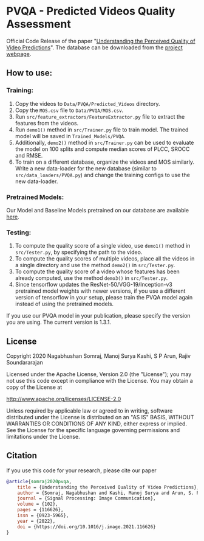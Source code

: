 # PVQA - Predicted Videos Quality Assessment
Official Code Release of the paper "[Understanding the Perceived Quality of Video Predictions](https://arxiv.org/abs/2005.00356)".
The database can be downloaded from the [project webpage](https://nagabhushansn95.github.io/publications/2020/pvqa.html).

## How to use:
### Training:
1. Copy the videos to `Data/PVQA/Predicted_Videos` directory.
2. Copy the `MOS.csv` file to `Data/PVQA/MOS.csv`.
3. Run `src/feature_extractors/FeatureExtractor.py` file to extract the features from the videos.
4. Run `demo1()` method in `src/Trainer.py` file to train model. The trained model will be saved in `Trained_Models/PVQA`.
5. Additionally, `demo2()` method in `src/Trainer.py` can be used to evaluate the model on 100 splits and compute median scores of PLCC, SROCC and RMSE.
6. To train on a different database, organize the videos and MOS similarly. Write a new data-loader for the new database (similar to `src/data_loaders/PVQA.py`) and change the training configs to use the new data-loader.

### Pretrained Models:
Our Model and Baseline Models pretrained on our database are available [here](https://indianinstituteofscience-my.sharepoint.com/:f:/g/personal/nagabhushans_iisc_ac_in/Emlsu0iYKPZFnSi5SCjl_5EBrXTA4sANTYISdxQ3LPfOxA?e=AGA661).

### Testing:
1. To compute the quality score of a single video, use `demo1()` method in `src/Tester.py`, by specifying the path to the video.
2. To compute the quality scores of multiple videos, place all the videos in a single directory and use the method `demo2()` in `src/Tester.py`.
3. To compute the quality score of a video whose features has been already computed, use the method `demo3()` in `src/Tester.py`.
4. Since tensorflow updates the ResNet-50/VGG-19/Inception-v3 pretrained model weights with newer versions, if you use a different version of tensorflow in your setup, please train the PVQA model again instead of using the pretrained models.

If you use our PVQA model in your publication, please specify the version you are using. The current version is 1.3.1.

## License
Copyright 2020 Nagabhushan Somraj, Manoj Surya Kashi, S P Arun, Rajiv Soundararajan

Licensed under the Apache License, Version 2.0 (the "License");
you may not use this code except in compliance with the License.
You may obtain a copy of the License at

   http://www.apache.org/licenses/LICENSE-2.0

Unless required by applicable law or agreed to in writing, software
distributed under the License is distributed on an "AS IS" BASIS,
WITHOUT WARRANTIES OR CONDITIONS OF ANY KIND, either express or implied.
See the License for the specific language governing permissions and
limitations under the License.

## Citation
If you use this code for your research, please cite our paper

```bibtex
@article{somraj2020pvqa,
    title = {Understanding the Perceived Quality of Video Predictions},
    author = {Somraj, Nagabhushan and Kashi, Manoj Surya and Arun, S. P. and Soundararajan, Rajiv},
    journal = {Signal Processing: Image Communication},
    volume = {102},
    pages = {116626},
    issn = {0923-5965},
    year = {2022},
    doi = {https://doi.org/10.1016/j.image.2021.116626}
}
```
